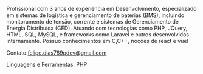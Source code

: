 Profissional com 3 anos de experiência em Desenvolvimento, especializado em sistemas de
logística e gerenciamento de baterias (BMS), incluindo monitoramento de tensão, corrente e
sistemas de Gerenciamento de Energia Distribuída (GED). Atuando com tecnologias como PHP,
JQuery, HTML, SQL, MySQL, e frameworks como Laravel e outros desenvolvidos internamente.
Possuo conhecimentos em C,C++, noções de react e vuel

Contato:felipe.dias789pdev@gmail.com


  
Linguagens e Ferramentas:
PHP
